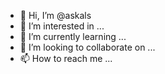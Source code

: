 - 👋 Hi, I’m @askals
- 👀 I’m interested in ...
- 🌱 I’m currently learning ...
- 💞️ I’m looking to collaborate on ...
- 📫 How to reach me ...

<!---
askals/askals is a ✨ special ✨ repository because its `README.md` (this file) appears on your GitHub profile.
You can click the Preview link to take a look at your changes.
--->
